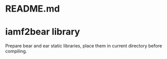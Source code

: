 README.md
=========
# iamf2bear library

Prepare bear and ear static libraries, place them in current directory before compiling.
